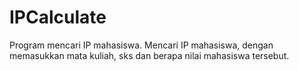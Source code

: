 # IPCalculate
Program mencari IP mahasiswa. 
Mencari IP mahasiswa, dengan memasukkan mata kuliah, sks dan berapa nilai mahasiswa tersebut.


